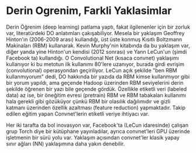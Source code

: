 # Derin Ogrenim, Farkli Yaklasimlar

Derin Öğrenim (deep learning) patlama yaptı, fakat ilgilenenler için
bir zorluk var, literatürdeki DO anlatımları çakışabiliyor. Mesela bir
yaklaşım Geoffrey Hinton'ın (2006-2009 arası) kullandığı, üst üste
konmuş Kısıtlı Boltzmann Makinaları (RBM) kullanarak. Kevin Murphy'nin
kitabında da bu yaklaşım var, diğer yanda yine Hinton'un kendisi (2012
sonrası) ve Yann LeCun'un (şimdi Facebook ta) kullandığı. O
Convolutional Net (kısaca convnet) yaklaşımı kullanıyor ki bu metotun
ilk kullanımı 80'lere uzanıyor, burada girdi evrişim (convolutional)
operasyondan geçiriliyor. LeCun açık şekilde "ben RBM kullanmıyorum"
dedi, DO hakkında bir yazıda da RBM kimse kullanmıyor gibi bir yorum
yapıldı, ama geçende Hadoop üzerinden RBM seviyelerini derin şekilde
öğrenen bir yazı bile geçende gördük. Özellikle etiketli veri (labeled
data) az ise, bir öneğitim evresi (pretrain) RBM ve RBM tabakaları
kullanımı hala gerekli gibi gözüküyor çünkü RBM bir olasılık
dağılımıdır ve gizli katmanı üzerinden özellik azaltması (feature
reduction) yapmaktadır. Takip edilen eğitim yapan Convnet'lerin
etiketli veriye ihtiyacı var.

Her iki tarafta da bol inovasyon var, Facebook'ta (LeCun idaresinde)
çalışan grup Torch diye bir kütüphane yayınladılar, ayrıca
convnet'leri GPU üzerinde işletmenin bir sürü yolu var. Yaklaşım
açısından convnet'ler klasik yapay sınır ağları (NN) yaklaşımına daha
yakın denebilir.

